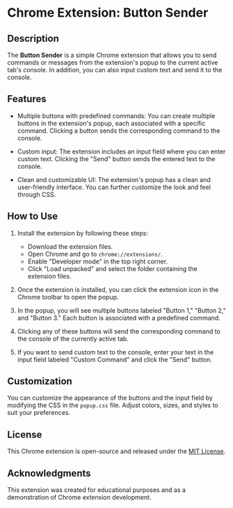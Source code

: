 # Chrome Extension: Button Sender

## Description

The **Button Sender** is a simple Chrome extension that allows you to send commands or messages from the extension's popup to the current active tab's console. In addition, you can also input custom text and send it to the console.

## Features

- Multiple buttons with predefined commands: You can create multiple buttons in the extension's popup, each associated with a specific command. Clicking a button sends the corresponding command to the console.

- Custom input: The extension includes an input field where you can enter custom text. Clicking the "Send" button sends the entered text to the console.

- Clean and customizable UI: The extension's popup has a clean and user-friendly interface. You can further customize the look and feel through CSS.

## How to Use

1. Install the extension by following these steps:
   - Download the extension files.
   - Open Chrome and go to `chrome://extensions/`.
   - Enable "Developer mode" in the top right corner.
   - Click "Load unpacked" and select the folder containing the extension files.

2. Once the extension is installed, you can click the extension icon in the Chrome toolbar to open the popup.

3. In the popup, you will see multiple buttons labeled "Button 1," "Button 2," and "Button 3." Each button is associated with a predefined command.

4. Clicking any of these buttons will send the corresponding command to the console of the currently active tab.

5. If you want to send custom text to the console, enter your text in the input field labeled "Custom Command" and click the "Send" button.

## Customization

You can customize the appearance of the buttons and the input field by modifying the CSS in the `popup.css` file. Adjust colors, sizes, and styles to suit your preferences.

## License

This Chrome extension is open-source and released under the [MIT License](LICENSE).

## Acknowledgments

This extension was created for educational purposes and as a demonstration of Chrome extension development.
